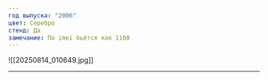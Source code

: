 ```yaml
---
год выпуска: "2006"
цвет: Серебро
стенд: Да
замечание: По imei бьётся как 1108
---
```

![[20250814_010649.jpg]]

---
